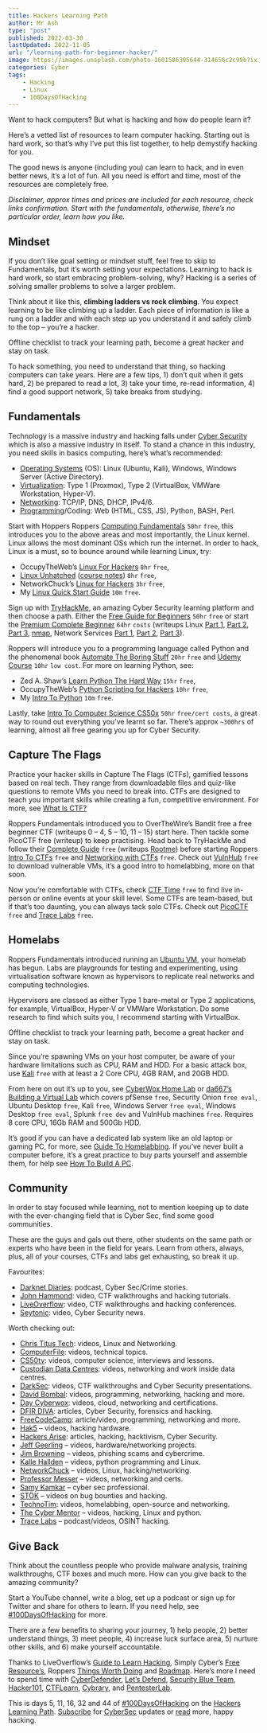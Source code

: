 ```yaml
---
title: Hackers Learning Path
author: Mr Ash
type: "post"
published: 2022-03-30
lastUpdated: 2022-11-05
url: "/learning-path-for-beginner-hacker/"
image: https://images.unsplash.com/photo-1601586395644-314656c2c99b?ixid=MnwxNTI0MzJ8MHwxfGFsbHx8fHx8fHx8fDE2MTcyNDYxODI&ixlib=rb-1.2.1&fm=jpg&q=85&fit=crop&w=2560&h=1920
categories: Cyber
tags:
    - Hacking
    - Linux
    - 100DaysOfHacking
---
```


<!-- <iframe frameborder="0" height="102px" loading="lazy" scrolling="no" src="https://anchor.fm/mrashleyball/embed/episodes/Beginner-Hackers-Learning-Path-e16j85n" width="400px"></iframe> -->

Want to hack computers? But what is hacking and how do people learn it?

Here’s a vetted list of resources to learn computer hacking. Starting out is hard work, so that’s why I’ve put this list together, to help demystify hacking for you.

The good news is anyone (including you) can learn to hack, and in even better news, it’s a lot of fun. All you need is effort and time, most of the resources are completely free.

*Disclaimer, approx times and prices are included for each resource, check links confirmation. Start with the fundamentals, otherwise, there’s no particular order, learn how you like.*

## Mindset

If you don’t like goal setting or mindset stuff, feel free to skip to Fundamentals, but it’s worth setting your expectations. Learning to hack is hard work, so start embracing problem-solving, why? Hacking is a series of solving smaller problems to solve a larger problem.

Think about it like this, **climbing ladders vs rock climbing**. You expect learning to be like climbing up a ladder. Each piece of information is like a rung on a ladder and with each step up you understand it and safely climb to the top – you’re a hacker.

<!-- <div class="elementor elementor-5269" data-elementor-id="5269" data-elementor-type="section"><div class="elementor-section-wrap"> <section class="elementor-section elementor-top-section elementor-element elementor-element-650fe30 elementor-section-boxed elementor-section-height-default elementor-section-height-default" data-element_type="section" data-id="650fe30" data-particle-mobile-disabled="false" data-particle_enable="false" data-settings="{"ekit_has_onepagescroll_dot":"yes"}"><div class="elementor-container elementor-column-gap-default"><div class="elementor-row"><div class="elementor-column elementor-col-100 elementor-top-column elementor-element elementor-element-19d1b1d" data-element_type="column" data-id="19d1b1d"><div class="elementor-column-wrap elementor-element-populated"><div class="elementor-widget-wrap"> <section class="elementor-section elementor-inner-section elementor-element elementor-element-75001c1 elementor-section-boxed elementor-section-height-default elementor-section-height-default" data-element_type="section" data-id="75001c1" data-particle-mobile-disabled="false" data-particle_enable="false" data-settings="{"ekit_has_onepagescroll_dot":"yes"}"><div class="elementor-container elementor-column-gap-default"><div class="elementor-row"><div class="elementor-column elementor-col-100 elementor-inner-column elementor-element elementor-element-2d39fa8" data-element_type="column" data-id="2d39fa8" data-settings="{"background_background":"gradient"}"><div class="elementor-column-wrap elementor-element-populated"><div class="elementor-background-overlay"></div><div class="elementor-widget-wrap"><div class="elementor-element elementor-element-87a745b elementor-position-right elementor-vertical-align-middle elementor-view-default elementor-mobile-position-top elementor-widget elementor-widget-icon-box" data-element_type="widget" data-id="87a745b" data-settings="{"ekit_we_effect_on":"none"}" data-widget_type="icon-box.default"><div class="elementor-widget-container"><div class="elementor-icon-box-wrapper"><div class="elementor-icon-box-icon"> <span class="elementor-icon elementor-animation-">  </span> </div><div class="elementor-icon-box-content"> <span> **Free Checklist:** Hacker's Learning Path </span> -->

 Offline checklist to track your learning path, become a great hacker and stay on task.

 <!-- </div> </div> </div> </div><div class="elementor-element elementor-element-96a5f87 elementor-tablet-button-align-stretch elementor-button-align-stretch elementor-widget elementor-widget-form" data-element_type="widget" data-id="96a5f87" data-settings="{"button_width":"25","step_next_label":"Next","step_previous_label":"Previous","step_type":"number_text","step_icon_shape":"circle","ekit_we_effect_on":"none"}" data-widget_type="form.default"><div class="elementor-widget-container"> <form class="elementor-form" method="post" name="CTA - Hackers Checklist"> <input name="post_id" type="hidden" value="5269"></input> <input name="form_id" type="hidden" value="96a5f87"></input> <input name="referer_title" type="hidden" value=""></input><div class="elementor-form-fields-wrapper elementor-labels-"><div class="elementor-field-type-email elementor-field-group elementor-column elementor-field-group-email elementor-col-75 elementor-md-80 elementor-field-required"> <label class="elementor-field-label elementor-screen-only" for="form-field-email"> Email </label> <input aria-required="true" class="elementor-field elementor-size-xs  elementor-field-textual" id="form-field-email" name="form_fields[email]" placeholder="Enter Email Here" required="required" size="1" type="email"></input> </div><div class="elementor-field-group elementor-column elementor-field-type-submit elementor-col-25 e-form__buttons"> <button class="elementor-button elementor-size-xs" type="submit"> <span> <span class=" elementor-button-icon"> </span> <span class="elementor-button-text">Get</span> </span> </button> </div> </div> </form> </div> </div> </div> </div> </div> </div> </div> </section> </div> </div> </div> </div> </div> </section> </div> </div>Learning hacking is more like rock climbing. There are multiple ways to reach the top, some are beyond your reach right now, some might be a lot easier. You might spend ages on one track which gets too hard and forces you to go back and start again on another path. -->

To hack something, you need to understand that thing, so hacking computers can take years. Here are a few tips, 1) don’t quit when it gets hard, 2) be prepared to read a lot, 3) take your time, re-read information, 4) find a good support network, 5) take breaks from studying.

## Fundamentals

Technology is a massive industry and hacking falls under [Cyber Security](https://mrashleyball.com/starting-out-in-cyber-security/) which is also a massive industry in itself. To stand a chance in this industry, you need skills in basics computing, here’s what’s recommended:

- [Operating Systems](https://www.lifewire.com/operating-systems-2625912) (OS): Linux (Ubuntu, Kali), Windows, Windows Server (Active Directory).
- [Virtualization](https://en.wikipedia.org/wiki/Virtualization): Type 1 (Proxmox), Type 2 (VirtualBox, VMWare Workstation, Hyper-V).
- [Networking](https://en.wikiversity.org/wiki/Introduction_to_Networking): TCP/IP, DNS, DHCP, IPv4/6.
- [Programming](https://en.wikipedia.org/wiki/Computer_programming)/Coding: Web (HTML, CSS, JS), Python, BASH, Perl.

Start with Hoppers Roppers [Computing Fundamentals](https://www.hoppersroppers.org/course.html) `50hr` `free`, this introduces you to the above areas and most importantly, the Linux kernel. Linux allows the most dominant OSs which run the internet. In order to hack, Linux is a must, so to bounce around while learning Linux, try:

- OccupyTheWeb’s [Linux For Hackers](https://www.hackers-arise.com/linux-fundamentals) `8hr` `free`,
- [Linux Unhatched](https://www.netacad.com/courses/os-it/ndg-linux-unhatched) ([course notes](https://mrashleyball.com/linux-unhatched-cisco-course-review-and-notes/)) `8hr` `free`,
- NetworkChuck’s [Linux for Hackers](https://youtube.com/playlist?list=PLIhvC56v63IJIujb5cyE13oLuyORZpdkL) `3hr` `free`,
- My [Linux Quick Start Guide](https://mrashleyball.com/linux-quick-start-guide/) `10m` `free`.

Sign up with [TryHackMe](https://tryhackme.com/), an amazing Cyber Security learning platform and then choose a path. Either the [Free Guide for Beginners](https://tryhackme.com/resources/blog/free_path) `50hr` `free` or start the [Premium Complete Beginner](https://tryhackme.com/path/outline/beginner) `64hr` `costs` (writeups Linux [Part 1](https://mrashleyball.com/linux-fundamentals-1-tryhackme-walkthrough/), [Part 2](https://mrashleyball.com/linux-fundamentals-2-tryhackme-walkthrough/), [Part 3](https://mrashleyball.com/linux-fundamentals-3-tryhackme-walkthrough/), [nmap](https://mrashleyball.com/tryhackme-nmap-walkthrough/), Network Services [Part 1](https://mrashleyball.com/tryhackme-network-services-walkthrough-smb-part-1-3/), [Part 2](https://mrash.co/tryhackme-network-services-1-part-2-telnet/), [Part 3](https://mrash.co/tryhackme-network-services-1-part-3-ftp/)).

Roppers will introduce you to a programming language called Python and the phenomenal book [Automate The Boring Stuff](https://automatetheboringstuff.com/) `20hr` `free` and [Udemy Course](https://www.udemy.com/course/automate/) `10hr` `low cost`. For more on learning Python, see:

- Zed A. Shaw’s [Learn Python The Hard Way](https://learnpythonthehardway.org/book/) `15hr` `free`,
- OccupyTheWeb’s [Python Scripting for Hackers](https://www.hackers-arise.com/scripting) `10hr` `free`,
- My [Intro To Python](https://mrashleyball.com/intro-to-python-free-python-starter-guide/) `10m` `free`.

Lastly, take [Intro To Computer Science CS50x](https://cs50.harvard.edu/x/) `50hr` `free/cert costs`, a great way to round out everything you’ve learnt so far. There’s approx `~300hrs` of learning, almost all free gearing you up for Cyber Security.

## Capture The Flags

Practice your hacker skills in Capture The Flags (CTFs), gamified lessons based on real tech. They range from downloadable files and quiz-like questions to remote VMs you need to break into. CTFs are designed to teach you important skills while creating a fun, competitive environment. For more, see [What Is CTF?](https://www.youtube.com/watch?v=8ev9ZX9J45A)

Roppers Fundamentals introduced you to OverTheWire’s Bandit free a free beginner CTF (writeups 0 – 4, 5 – 10, 11 – 15) start here. Then tackle some PicoCTF free (writeup) to keep practising. Head back to TryHackMe and follow their [Complete Guide](https://tryhackme.com/resources/blog/going-from-zero-to-hero) `free` (writeups [Rootme](https://mrashleyball.com/tryhackme-rootme/)) before starting Roppers [Intro To CTFs](https://www.hoppersroppers.org/courseCTF.html) `free` and [Networking with CTFs](https://www.hoppersroppers.org/ctfNetworks.html) `free`. Check out [VulnHub](https://www.vulnhub.com/) `free` to download vulnerable VMs, it’s a good intro to homelabbing, more on that soon.

Now you’re comfortable with CTFs, check [CTF Time](https://ctftime.org/) `free` to find live in-person or online events at your skill level. Some CTFs are team-based, but if that’s too daunting, you can always tack solo CTFs. Check out [PicoCTF](https://www.picoctf.org/) `free` and [Trace Labs](https://www.tracelabs.org/) `free`.

## Homelabs

Roppers Fundamentals introduced running an [Ubuntu VM](https://mrashleyball.com/how-to-setup-ubuntu-using-virtualbox/), your homelab has begun. Labs are playgrounds for testing and experimenting, using virtualisation software known as hypervisors to replicate real networks and computing technologies.

Hypervisors are classed as either Type 1 bare-metal or Type 2 applications, for example, VirtualBox, Hyper-V or VMWare Workstation. Do some research to find which suits you, I recommend starting with VirtualBox.

<!-- <div class="elementor elementor-5269" data-elementor-id="5269" data-elementor-type="section"><div class="elementor-section-wrap"> <section class="elementor-section elementor-top-section elementor-element elementor-element-650fe30 elementor-section-boxed elementor-section-height-default elementor-section-height-default" data-element_type="section" data-id="650fe30" data-particle-mobile-disabled="false" data-particle_enable="false" data-settings="{"ekit_has_onepagescroll_dot":"yes"}"><div class="elementor-container elementor-column-gap-default"><div class="elementor-row"><div class="elementor-column elementor-col-100 elementor-top-column elementor-element elementor-element-19d1b1d" data-element_type="column" data-id="19d1b1d"><div class="elementor-column-wrap elementor-element-populated"><div class="elementor-widget-wrap"> <section class="elementor-section elementor-inner-section elementor-element elementor-element-75001c1 elementor-section-boxed elementor-section-height-default elementor-section-height-default" data-element_type="section" data-id="75001c1" data-particle-mobile-disabled="false" data-particle_enable="false" data-settings="{"ekit_has_onepagescroll_dot":"yes"}"><div class="elementor-container elementor-column-gap-default"><div class="elementor-row"><div class="elementor-column elementor-col-100 elementor-inner-column elementor-element elementor-element-2d39fa8" data-element_type="column" data-id="2d39fa8" data-settings="{"background_background":"gradient"}"><div class="elementor-column-wrap elementor-element-populated"><div class="elementor-background-overlay"></div><div class="elementor-widget-wrap"><div class="elementor-element elementor-element-87a745b elementor-position-right elementor-vertical-align-middle elementor-view-default elementor-mobile-position-top elementor-widget elementor-widget-icon-box" data-element_type="widget" data-id="87a745b" data-settings="{"ekit_we_effect_on":"none"}" data-widget_type="icon-box.default"><div class="elementor-widget-container"><div class="elementor-icon-box-wrapper"><div class="elementor-icon-box-icon"> <span class="elementor-icon elementor-animation-">  </span> </div><div class="elementor-icon-box-content"> <span> **Free Checklist:** Hacker's Learning Path </span> -->

Offline checklist to track your learning path, become a great hacker and stay on task.

 <!-- </div> </div> </div> </div><div class="elementor-element elementor-element-96a5f87 elementor-tablet-button-align-stretch elementor-button-align-stretch elementor-widget elementor-widget-form" data-element_type="widget" data-id="96a5f87" data-settings="{"button_width":"25","step_next_label":"Next","step_previous_label":"Previous","step_type":"number_text","step_icon_shape":"circle","ekit_we_effect_on":"none"}" data-widget_type="form.default"><div class="elementor-widget-container"> <form class="elementor-form" method="post" name="CTA - Hackers Checklist"> <input name="post_id" type="hidden" value="5269"></input> <input name="form_id" type="hidden" value="96a5f87"></input> <input name="referer_title" type="hidden" value=""></input><div class="elementor-form-fields-wrapper elementor-labels-"><div class="elementor-field-type-email elementor-field-group elementor-column elementor-field-group-email elementor-col-75 elementor-md-80 elementor-field-required"> <label class="elementor-field-label elementor-screen-only" for="form-field-email"> Email </label> <input aria-required="true" class="elementor-field elementor-size-xs  elementor-field-textual" id="form-field-email" name="form_fields[email]" placeholder="Enter Email Here" required="required" size="1" type="email"></input> </div><div class="elementor-field-group elementor-column elementor-field-type-submit elementor-col-25 e-form__buttons"> <button class="elementor-button elementor-size-xs" type="submit"> <span> <span class=" elementor-button-icon"> </span> <span class="elementor-button-text">Get</span> </span> </button> </div> </div> </form> </div> </div> </div> </div> </div> </div> </div> </section> </div> </div> </div> </div> </div> </section> </div> </div> -->
 
Since you’re spawning VMs on your host computer, be aware of your hardware limitations such as CPU, RAM and HDD. For a basic attack box, use [Kali](https://www.kali.org/) `free` with at least a 2 Core CPU, 4GB RAM, and 20GB HDD.

From here on out it’s up to you, see [CyberWox Home Lab](https://www.cyberwoxacademy.com/post/building-a-cybersecurity-homelab) or [da667’s Building a Virtual Lab](https://github.com/da667/Building_Virtual_Machine_Labs-Live_Training) which covers pfSense `free`, Security Onion `free eval`, Ubuntu Desktop `free`, Kali `free`, Windows Server `free eval`, Windows Desktop `free eval`, Splunk `free dev` and VulnHub machines `free`. Requires 8 core CPU, 16Gb RAM and 500Gb HDD.

It’s good if you can have a dedicated lab system like an old laptop or gaming PC, for more, see [Guide To Homelabbing](https://mrashleyball.com/homelabs-beginners-guide-to-homelabbing/). If you’ve never built a computer before, it’s a great practice to buy parts yourself and assemble them, for help see [How To Build A PC](https://mrashleyball.com/how-to-build-a-pc-2022/).

## Community

In order to stay focused while learning, not to mention keeping up to date with the ever-changing field that is Cyber Sec, find some good communities.

These are the guys and gals out there, other students on the same path or experts who have been in the field for years. Learn from others, always, plus, all of your courses, CTFs and labs get exhausting, so break it up.

Favourites:

- [Darknet Diaries](https://darknetdiaries.com/): podcast, Cyber Sec/Crime stories.
- [John Hammond](https://www.youtube.com/user/RootOfTheNull): video, CTF walkthroughs and hacking tutorials.
- [LiveOverflow](https://www.youtube.com/channel/UClcE-kVhqyiHCcjYwcpfj9w): video, CTF walkthroughs and hacking conferences.
- [Seytonic](https://www.youtube.com/channel/UCW6xlqxSY3gGur4PkGPEUeA): video, Cyber Security news.

Worth checking out:

- [Chris Titus Tech](https://www.youtube.com/user/homergfunk): videos, Linux and Networking.
- [ComputerFile](https://www.youtube.com/user/Computerphile): videos, technical topics.
- [CS50tv](https://www.youtube.com/user/cs50tv): videos, computer science, interviews and lessons.
- [Custodian Data Centres](https://www.youtube.com/user/CustodianDataCentres): videos, networking and work inside data centres.
- [DarkSec](https://www.youtube.com/channel/UC0R_-7yQPoGpkPR9ITzDFFQ): videos, CTF walkthroughs and Cyber Security presentations.
- [David Bombal](https://www.youtube.com/user/ConfigTerm): videos, programming, networking, hacking and more.
- [Day Cyberwox](https://www.youtube.com/channel/UCY-UlEymdA23eo09U9a0FLA): videos, cloud, networking and certifications.
- [DFIR DIVA](https://dfirdiva.com/): articles, Cyber Security, forensics and hacking.
- [FreeCodeCamp](https://www.youtube.com/channel/UC8butISFwT-Wl7EV0hUK0BQ): article/video, programming, networking and more.
- [Hak5](https://www.youtube.com/user/Hak5Darren) – videos, hacking hardware.
- [Hackers Arise](https://www.hackers-arise.com/): articles, hacking, hacktivism, Cyber Security.
- [Jeff Geerling](https://www.youtube.com/user/geerlingguy) – videos, hardware/networking projects.
- [Jim Browning](https://www.youtube.com/channel/UCBNG0osIBAprVcZZ3ic84vw) – videos, phishing scams and cybercrime.
- [Kalle Hallden](https://www.youtube.com/channel/UCWr0mx597DnSGLFk1WfvSkQ) – videos, python programming and Linux.
- [NetworkChuck](https://www.youtube.com/user/NetworkChuck) – videos, Linux, hacking/networking.
- [Professor Messer](https://www.professormesser.com/) – videos, networking and certs.
- [Samy Kamkar](https://twitter.com/samykamkar) – cyber sec professional.
- [STÖK](https://www.youtube.com/channel/UCQN2DsjnYH60SFBIA6IkNwg) – videos on bug bounties and hacking.
- [TechnoTim](https://www.techtronic.us/): videos, homelabbing, open-source and networking.
- [The Cyber Mentor](https://www.youtube.com/channel/UC0ArlFuFYMpEewyRBzdLHiw) – videos, hacking, Linux and python.
- [Trace Labs](https://www.tracelabs.org/) – podcast/videos, OSINT hacking.

## Give Back

Think about the countless people who provide malware analysis, training walkthroughs, CTF boxes and much more. How can you give back to the amazing community?

Start a YouTube channel, write a blog, set up a podcast or sign up for Twitter and share for others to learn. If you need help, see [\#100DaysOfHacking](https://mrashleyball.com/100daysofhacking/) for more.

There are a few benefits to sharing your journey, 1) help people, 2) better understand things, 3) meet people, 4) increase luck surface area, 5) nurture other skills, and 6) make yourself accountable.

Thanks to LiveOverflow’s [Guide to Learn Hacking](https://youtu.be/2TofunAI6fU), Simply Cyber’s [Free Resource’s](https://www.simplycyber.io/free-cyber-resources), Roppers [Things Worth Doing](https://www.hoppersroppers.org/library/thingsWorthDoing.html) and [Roadmap](https://www.hoppersroppers.org/roadmap/). Here’s more I need to spend time with [CyberDefender](https://cyberdefenders.org/), [Let’s Defend](https://letsdefend.io/), [Security Blue Team](https://securityblue.team/), [Hacker101](https://www.hacker101.com/), [CTFLearn](https://ctflearn.com/), [Cybrary](https://www.cybrary.it/), and [PentesterLab](https://www.pentesterlab.com/).

This is days 5, 11, 16, 32 and 44 of [\#100DaysOfHacking](https://mrashleyball.com/100daysofhacking/) on the [Hackers Learning Path](https://mrashleyball.com/learning-path-for-beginner-hacker/). [Subscribe](https://go.mrash.co/newsletter) for [CyberSec](https://mrashleyball.com/starting-out-in-cyber-security/) updates or [read](https://mrashleyball.com/blog) more, happy hacking.